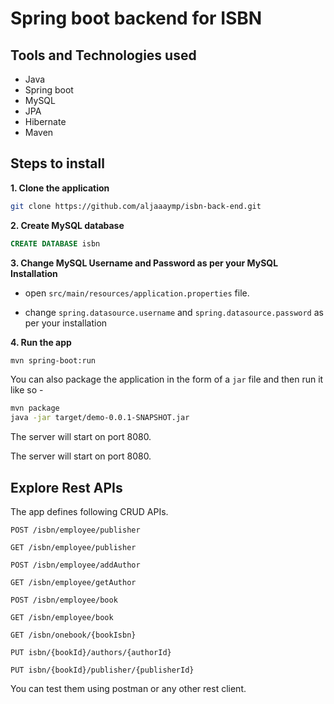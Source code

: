 # Spring boot backend for ISBN 


## Tools and Technologies used

* Java 
* Spring boot
* MySQL
* JPA
* Hibernate
* Maven

## Steps to install

**1. Clone the application**

```bash
git clone https://github.com/aljaaaymp/isbn-back-end.git
```

**2. Create MySQL database**

```sql
CREATE DATABASE isbn
```
	
**3. Change MySQL Username and Password as per your MySQL Installation**
	
+ open `src/main/resources/application.properties` file.

+ change `spring.datasource.username` and `spring.datasource.password` as per your installation
	
**4. Run the app**

```bash
mvn spring-boot:run
```

You can also package the application in the form of a `jar` file and then run it like so -

```bash
mvn package
java -jar target/demo-0.0.1-SNAPSHOT.jar
```

The server will start on port 8080.

The server will start on port 8080.
	
## Explore Rest APIs

The app defines following CRUD APIs.


    POST /isbn/employee/publisher
    
    GET /isbn/employee/publisher
    
    POST /isbn/employee/addAuthor
    
    GET /isbn/employee/getAuthor
    
    POST /isbn/employee/book
    
    GET /isbn/employee/book
    
    GET /isbn/onebook/{bookIsbn}
    
    PUT isbn/{bookId}/authors/{authorId}
    
    PUT isbn/{bookId}/publisher/{publisherId}


You can test them using postman or any other rest client.

